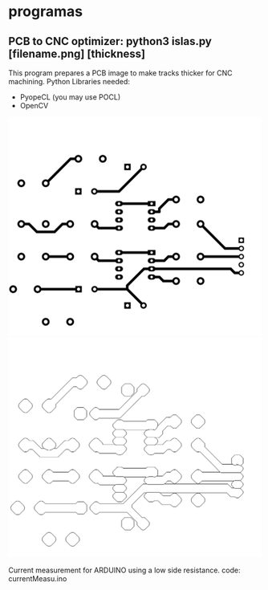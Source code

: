 # programas
## PCB to CNC optimizer: python3 islas.py [filename.png] [thickness]
This program prepares a PCB image to make tracks thicker for CNC machining.
<par>
Python Libraries needed:
- PyopeCL (you may use POCL)
- OpenCV

![PCB input](ampli-F_Cu.png)
    ![PCB Optimized](salidaorilla.png)
    


Current measurement for ARDUINO using a low side resistance.
code: currentMeasu.ino

